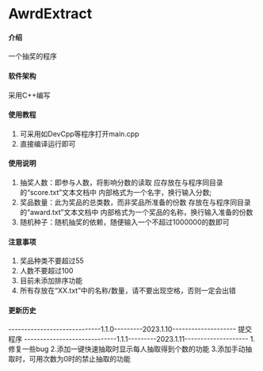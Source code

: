 # AwrdExtract

#### 介绍
一个抽奖的程序

#### 软件架构
采用C++编写


#### 使用教程

1.  可采用如DevCpp等程序打开main.cpp
2.  直接编译运行即可

#### 使用说明

1.  抽奖人数：即参与人数，将影响分数的读取
             应存放在与程序同目录的“score.txt”文本文档中
             内部格式为一个名字，换行输入分数;
2.  奖品数量：此为奖品的总类数，而非奖品所准备的份数
             存放在与程序同目录的“award.txt”文本文档中
             内部格式为一个奖品的名称，换行输入准备的份数
3.  随机种子：随机抽奖的依赖，随便输入一个不超过1000000的数即可

#### 注意事项

1. 奖品种类不要超过55
2. 人数不要超过100
3. 目前未添加排序功能
4. 所有存放在“XX.txt”中的名称/数量，请不要出现空格，否则一定会出错

#### 更新历史
-----------------------------1.1.0---------2023.1.10--------------------
提交程序
-----------------------------1.1.1---------2023.1.11--------------------
1.修复一些bug
2.添加一键快速抽取时显示每人抽取得到个数的功能
3.添加手动抽取时，可用次数为0时的禁止抽取的功能